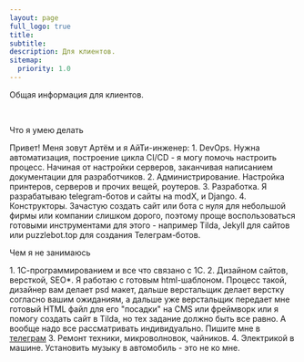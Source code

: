 ```yaml
---
layout: page
full_logo: true
title: 
subtitle: 
description: Для клиентов. 
sitemap:
  priority: 1.0
---
```

<p id="describe-text">Общая информация для клиентов.</p>
<br>
<p id="describe-text">Что я умею делать</p>
Привет! Меня зовут Артём и я АйТи-инженер: 
1. DevOps. Нужна автоматизация, построение цикла CI/CD - я могу помочь настроить процесс. Начиная от настройки серверов, заканчивая написанием документации для разработчиков. 
2. Администрирование. Настройка принтеров, серверов и прочих вещей, роутеров. 
3. Разработка. Я разрабатываю telegram-ботов и сайты на modX, и Django.
4. Конструкторы. Зачастую создать сайт или бота с нуля для небольшой фирмы или компании слишком дорого, поэтому проще воспользоваться готовыми инструментами для этого - например Tilda, Jekyll для сайтов или puzzlebot.top для создания Телеграм-ботов. 

<p id="describe-text">Чем я не занимаюсь</p>
1. 1С-программированием и все что связано с 1С. 
2. Дизайном сайтов, версткой, SEO*. Я работаю с готовым html-шаблоном. Процесс такой, дизайнер вам делает psd макет, дальше верстальщик делает верстку согласно вашим ожиданиям, а дальше уже верстальщик передает мне готовый HTML файл для его "посадки" на CMS или фреймворк или я помогу создать сайт в Tilda, но тех задание должно быть все равно. А вообще надо все рассматривать индивидуально. Пишите мне в <a href="https://t.me/artrails">телеграм</a> 
3. Ремонт техники, микроволновок, чайников. 
4. Электрикой в машине. Установить музыку в автомобиль - это не ко мне.


<br>
<br>
<br>
<br>
<br>
<br>
<br>
